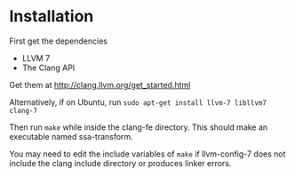 # Installation

First get the dependencies

* LLVM 7
* The Clang API

Get them at http://clang.llvm.org/get_started.html

Alternatively, if on Ubuntu, run `sudo apt-get install llvm-7 libllvm7 clang-7`

Then run `make` while inside the clang-fe directory. This should make an executable named ssa-transform.

You may need to edit the include variables of `make` if llvm-config-7 does not include the clang include directory or produces linker errors.